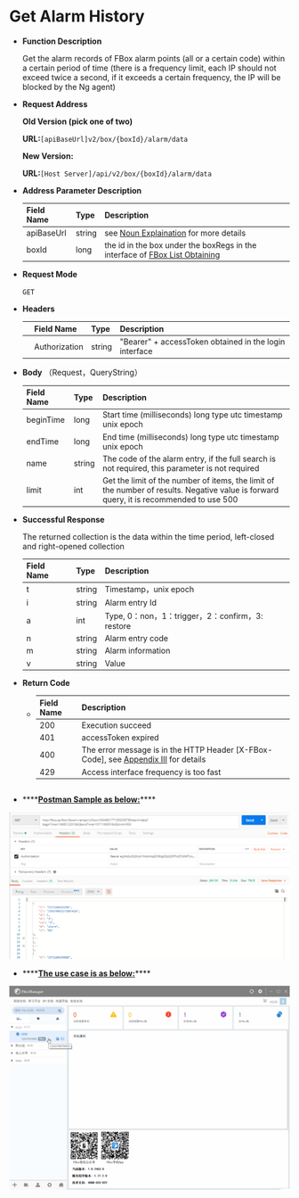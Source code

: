 # Get Alarm History

* **Function Description**

   Get the alarm records of FBox alarm points \(all or a certain code\) within a certain period of time \(there is a frequency limit, each IP should not exceed twice a second, if it exceeds a certain frequency, the IP will be blocked by the Ng agent\)

* **Request Address** 

   **Old Version \(pick one of two\)**

   **URL:**`[apiBaseUrl]v2/box/{boxId}/alarm/data`

   **New Version:**

   **URL:**`[Host Server]/api/v2/box/{boxId}/alarm/data`

* **Address Parameter Description**

  | Field Name | Type | Description |
  | :--- | :--- | :--- |
  | apiBaseUrl | string | see [Noun Explaination](https://app.gitbook.com/@upsilonauto/s/sdk-interface-and-http-interface/~/drafts/-Mj8wlgyy_R51z8IfQDt/http-document-1/login-interface/noun-explain-or-fbox-document) for more details |
  | boxId | long | the id in the box under the boxRegs in the interface of [FBox List Obtaining](https://app.gitbook.com/@upsilonauto/s/sdk-interface-and-http-interface/~/drafts/-Mj9gNHJSzXO8L7zJd-l/http-document-1/untitled/untitled-4) |

* **Request Mode**

   `GET`

* **Headers**

  |  | Field Name | Type | Description |
  | :--- | :--- | :--- | :--- |
  |  | Authorization | string | "Bearer" + accessToken obtained in the login interface |

* **Body** （Request，QueryString）

  | Field Name | Type | Description |
  | :--- | :--- | :--- |
  | beginTime | long | Start time \(milliseconds\) long type utc timestamp unix epoch |
  | endTime | long | End time \(milliseconds\) long type utc timestamp unix epoch |
  | name | string | The code of the alarm entry, if the full search is not required, this parameter is not required |
  | limit | int | Get the limit of the number of items, the limit of the number of results. Negative value is forward query, it is recommended to use 500 |

* **Successful Response**

   The returned collection is the data within the time period, left-closed and right-opened collection

  | Field Name | Type | Description |
  | :--- | :--- | :--- |
  | t | string | Timestamp，unix epoch |
  | i | string | Alarm entry Id |
  | a | int | Type, 0：non，1：trigger，2：confirm，3: restore |
  | n | string | Alarm entry code |
  | m | string | Alarm information |
  | v | string | Value |

* **Return Code**

  * | Field Name | Description |
    | :--- | :--- |
    | 200 | Execution succeed  |
    | 401 | accessToken expired |
    | 400 | The error message is in the HTTP Header \[X-FBox-Code\], see [Appendix III](https://app.gitbook.com/@upsilonauto/s/sdk-interface-and-http-interface/~/drafts/-MjC0dIK6gMQjbDiItxW/http-document-1/appendix/untitled-2) for details |
    | 429 | Access interface frequency is too fast  |

  |  |
  | :--- |

* \*\*\*\*[**Postman Sample as below:**](https://docs.flexem.net/fbox/zh-cn/tutorials/Images/ApiDocs/AddAlarmHistroy.png)\*\*\*\*

![](../../../../../.gitbook/assets/image%20%2856%29.png)

* \*\*\*\*[**The use case is as below:**](https://docs.flexem.net/fbox/zh-cn/tutorials/Images/ApiDocs/HistoryAlarm.gif)\*\*\*\*

![](../../../../../.gitbook/assets/image%20%2845%29.png)

